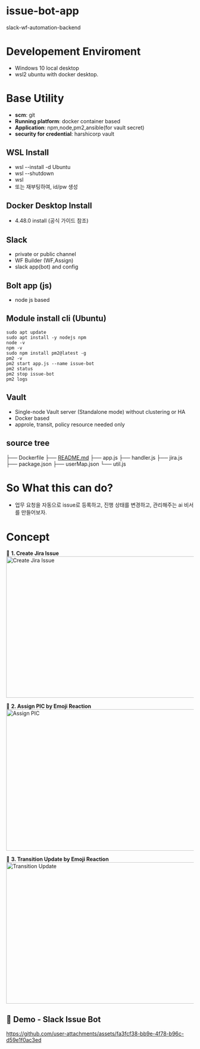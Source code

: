 # issue-bot-app
slack-wf-automation-backend
# Developement Enviroment

- Windows 10 local desktop
- wsl2 ubuntu with docker desktop.

# Base Utility

- **scm**: git
- **Running platform**: docker container based
- **Application**: npm,node,pm2,ansible(for vault secret)
- **security for credential**: harshicorp vault

## WSL Install

- wsl --install -d Ubuntu
- wsl --shutdown
- wsl
- 또는 재부팅하여, id/pw 생성

## Docker Desktop Install

- 4.48.0 install (공식 가이드 참조)

## Slack

- private or public channel
- WF Builder (WF,Assign)
- slack app(bot) and  config

## Bolt app (js)

- node js based

## Module install cli (Ubuntu)
```
sudo apt update
sudo apt install -y nodejs npm
node -v
npm -v
sudo npm install pm2@latest -g
pm2 -v
pm2 start app.js --name issue-bot
pm2 status
pm2 stop issue-bot
pm2 logs
```
## Vault
- Single-node Vault server (Standalone mode) without clustering or HA
- Docker based
- approle, transit, policy resource needed only

## source tree

├── Dockerfile
├── [README.md](http://readme.md/)
├── app.js
├── handler.js
├── jira.js
├── package.json
├── userMap.json
└── util.js

# So What this can do?
- 업무 요청을 자동으로 issue로 등록하고, 진행 상태를 변경하고, 관리해주는 ai 비서를 만들어보자.

# Concept
📍 **1. Create Jira Issue**  
<img width="600" height="380" alt="Create Jira Issue" src="https://github.com/user-attachments/assets/38acc82b-7e95-40ed-ba74-80f1f277bb40" />

📍 **2. Assign PIC by Emoji Reaction**  
<img width="600" height="380" alt="Assign PIC" src="https://github.com/user-attachments/assets/51d33717-fdc2-40a2-9923-8cef646e3e96" />

📍 **3. Transition Update by Emoji Reaction**  
<img width="600" height="380" alt="Transition Update" src="https://github.com/user-attachments/assets/c87444fa-f10e-4c6c-9f20-ab5a94d9da6b" />



## 🎥 Demo - Slack Issue Bot
https://github.com/user-attachments/assets/fa3fcf38-bb9e-4f78-b96c-d59e1f0ac3ed
